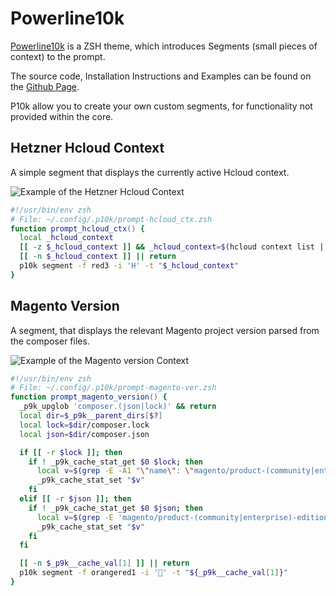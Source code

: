 # Powerline10k

[Powerline10k](https://github.com/romkatv/powerlevel10k) is a ZSH theme, which introduces Segments (small pieces of context) to the prompt.

The source code, Installation Instructions and Examples can be found on the [Github Page](https://github.com/romkatv/powerlevel10k).

P10k allow you to create your own custom segments, for functionality not provided within the core.

## Hetzner Hcloud Context

A simple segment that displays the currently active Hcloud context.

![Example of the Hetzner Hcloud Context](/images/p10k-segment-hcloud.png)

```zsh
#!/usr/bin/env zsh
# File: ~/.config/.p10k/prompt-hcloud_ctx.zsh
function prompt_hcloud_ctx() {
  local _hcloud_context
  [[ -z $_hcloud_context ]] && _hcloud_context=$(hcloud context list | awk '$1 ~ /^\*/ {print $2}')
  [[ -n $_hcloud_context ]] || return
  p10k segment -f red3 -i 'H' -t "$_hcloud_context"
}
```

## Magento Version

A segment, that displays the relevant Magento project version parsed from the composer files.

![Example of the Magento version Context](/images/p10k-segment-magento.png)

```zsh
#!/usr/bin/env zsh
# File: ~/.config/.p10k/prompt-magento-ver.zsh
function prompt_magento_version() {
  _p9k_upglob 'composer.(json|lock)' && return
  local dir=$_p9k__parent_dirs[$?]
  local lock=$dir/composer.lock
  local json=$dir/composer.json

  if [[ -r $lock ]]; then
    if ! _p9k_cache_stat_get $0 $lock; then
      local v=$(grep -E -A1 "\"name\": \"magento/product-(community|enterprise)-edition\"" "$lock" 2> /dev/null | awk -F\" 'END{print $4}')
      _p9k_cache_stat_set "$v"
    fi
  elif [[ -r $json ]]; then
    if ! _p9k_cache_stat_get $0 $json; then
      local v=$(grep -E 'magento/product-(community|enterprise)-edition' "$json" 2> /dev/null | awk -F\" '{print $4}')
      _p9k_cache_stat_set "$v"
    fi
  fi

  [[ -n $_p9k__cache_val[1] ]] || return
  p10k segment -f orangered1 -i '' -t "${_p9k__cache_val[1]}"
}
```


